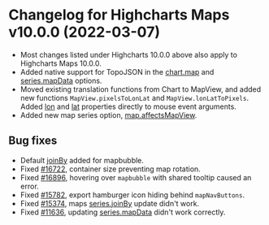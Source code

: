 # Changelog for Highcharts Maps v10.0.0 (2022-03-07)

- Most changes listed under Highcharts 10.0.0 above also apply to Highcharts Maps 10.0.0.
- Added native support for TopoJSON in the [chart.map](https://api.highcharts.com/highmaps/chart.map) and [series.mapData](https://api.highcharts.com/highmaps/plotOptions.map.mapData) options.
- Moved existing translation functions from Chart to MapView, and added new functions `MapView.pixelsToLonLat` and `MapView.lonLatToPixels`. Added [lon](https://api.highcharts.com/highmaps/series.mappoint.data.lon) and [lat](https://api.highcharts.com/highmaps/series.mappoint.data.lat) properties directly to mouse event arguments.
- Added new map series option, [map.affectsMapView](https://api.highcharts.com/highmaps/plotOptions.map.affectsMapView).

## Bug fixes
- Default [joinBy](https://api.highcharts.com/highmaps/plotOptions.series.joinBy) added for mapbubble.
- Fixed [#16722](https://github.com/highcharts/highcharts/issues/16722), container size preventing map rotation.
- Fixed [#16896](https://github.com/highcharts/highcharts/issues/16896), hovering over `mapbubble` with shared tooltip caused an error.
- Fixed [#15782](https://github.com/highcharts/highcharts/issues/15782), export hamburger icon hiding behind `mapNavButtons`.
- Fixed [#15374](https://github.com/highcharts/highcharts/issues/15374), maps [series.joinBy](https://api.highcharts.com/highmaps/plotOptions.series.joinBy) update didn't work.
- Fixed [#11636](https://github.com/highcharts/highcharts/issues/11636), updating [series.mapData](https://api.highcharts.com/highmaps/series.map.mapData) didn't work correctly.
